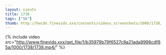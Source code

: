 ```yaml
--- 
layout: sieutv
title: 1738
tags: ["1k"]
thumb: http://hwcdn.finevids.xxx/contents/videos_screenshots/1000/1738/preview.mp4.jpg
---
```

{% include video src="http://www.finevids.xxx/get_file/1/b35979b79f6527c8a21ada9998cdf85a/1000/1738/1738.mp4/" %} 
